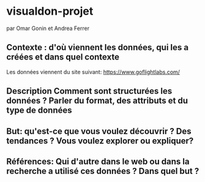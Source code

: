 # visualdon-projet
par Omar Gonin et Andrea Ferrer

## Contexte : d'où viennent les données, qui les a créées et dans quel contexte
Les données viennent du site suivant: https://www.goflightlabs.com/
## Description Comment sont structurées les données ? Parler du format, des attributs et du type de données

## But: qu'est-ce que vous voulez découvrir ? Des tendances ? Vous voulez explorer ou expliquer?

## Références: Qui d'autre dans le web ou dans la recherche a utilisé ces données ? Dans quel but ?
